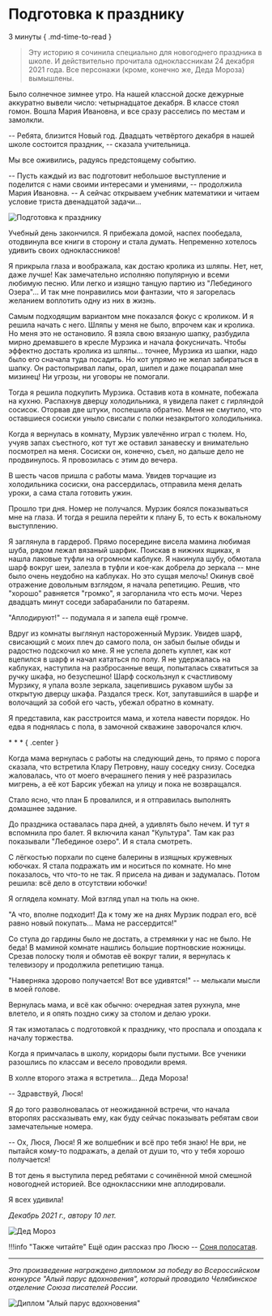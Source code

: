 # Подготовка к празднику

3 минуты
{ .md-time-to-read }

> Эту историю я сочинила специально для новогоднего праздника в школе. И действительно прочитала одноклассникам 24 декабря 2021 года. Все персонажи (кроме, конечно же, Деда Мороза) вымышлены.

Было солнечное зимнее утро. На нашей классной доске дежурные аккуратно вывели число: четырнадцатое декабря. В классе стоял гомон. Вошла Мария Ивановна, и все сразу расселись по местам и замолкли.

-- Ребята, близится Новый год. Двадцать четвёртого декабря в нашей школе состоится праздник, -- сказала учительница.

Мы все оживились, радуясь предстоящему событию.

-- Пусть каждый из вас подготовит небольшое выступление и поделится с нами своими интересами и умениями, -- продолжила Мария Ивановна. -- А сейчас открываем учебник математики и читаем условие триста двенадцатой задачи...

![Подготовка к празднику](../images/festival.jpg)

Учебный день закончился. Я прибежала домой, наспех пообедала, отодвинула все книги в сторону и стала думать. Непременно хотелось удивить своих одноклассников!

Я прикрыла глаза и воображала, как достаю кролика из шляпы. Нет, нет, даже лучше! Как замечательно исполняю популярную и всеми любимую песню. Или легко и изящно танцую партию из "Лебединого Озера"... И так мне понравились мои фантазии, что я загорелась желанием воплотить одну из них в жизнь.

Самым подходящим вариантом мне показался фокус с кроликом. И я решила начать с него. Шляпы у меня не было, впрочем как и кролика. Но меня это не остановило. Я взяла свою вязаную шапку, разбудила мирно дремавшего в кресле Мурзика и начала фокусничать. Чтобы эффектно достать кролика из шляпы... точнее, Мурзика из шапки, надо было его сначала туда посадить. Но кот упрямо не желал забираться в шапку. Он растопыривал лапы, орал, шипел и даже поцарапал мне мизинец! Ни угрозы, ни уговоры не помогали.

Тогда я решила подкупить Мурзика. Оставив кота в комнате, побежала на кухню. Распахнув дверцу холодильника, я увидела пакет с гирляндой сосисок. Оторвав две штуки, поспешила обратно. Меня не смутило, что оставшиеся сосиски уныло свисали с полки незакрытого холодильника.

Когда я вернулась в комнату, Мурзик увлечённо играл с тюлем. Но, учуяв запах съестного, кот тут же оставил занавеску и внимательно посмотрел на меня. Сосиски он, конечно, съел, но дальше дело не продвинулось. Я провозилась с этим до вечера.

В шесть часов пришла с работы мама. Увидев торчащие из холодильника сосиски, она рассердилась, отправила меня делать уроки, а сама стала готовить ужин.

Прошло три дня. Номер не получался. Мурзик боялся показываться мне на глаза. И тогда я решила перейти к плану Б, то есть к вокальному выступлению.

Я заглянула в гардероб. Прямо посередине висела мамина любимая шуба, рядом лежал вязаный шарфик. Поискав в нижних ящиках, я нашла лаковые туфли на огромном каблуке. Я накинула шубу, обмотала шарф вокруг шеи, залезла в туфли и кое-как добрела до зеркала -- мне было очень неудобно на каблуках. Но это сущая мелочь! Окинув своё отражение довольным взглядом, я начала репетицию. Решив, что "хорошо" равняется "громко", я загорланила что есть мочи. Через двадцать минут соседи забарабанили по батареям.

"Аплодируют!" -- подумала я и запела ещё громче.

Вдруг из комнаты выглянул настороженный Мурзик. Увидев шарф, свисающий с моих плеч до самого пола, он забыл былые обиды и радостно подскочил ко мне. Я не успела допеть куплет, как кот вцепился в шарф и начал кататься по полу. Я не удержалась на каблуках, наступила на разбросанные вещи, попыталась схватиться за ручку шкафа, но безуспешно! Шарф соскользнул к счастливому Мурзику, я упала возле зеркала, зацепившись рукавом шубы за открытую дверцу шкафа. Раздался треск. Кот, запутавшийся в шарфе и волочащий за собой его часть, убежал обратно в комнату.

Я представила, как расстроится мама, и хотела навести порядок. Но едва я поднялась с пола, в замочной скважине заворочался ключ.

\* \* \*
{ .center }

Когда мама вернулась с работы на следующий день, то прямо с порога сказала, что встретила Клару Петровну, нашу соседку снизу. Соседка жаловалась, что от моего вчерашнего пения у неё разразилась мигрень, а её кот Барсик убежал на улицу и пока не возвращался.

Стало ясно, что план Б провалился, и я отправилась выполнять домашнее задание.

До праздника оставалась пара дней, а удивлять было нечем. И тут я вспомнила про балет. Я включила канал "Культура". Там как раз показывали "Лебединое озеро". И я стала смотреть.

С лёгкостью порхали по сцене балерины в изящных кружевных юбочках. Я стала подражать им и носиться по комнате. Но мне показалось, что что-то не так. Я присела на диван и задумалась. Потом решила: всё дело в отсутствии юбочки!

Я оглядела комнату. Мой взгляд упал на тюль на окне.

"А что, вполне подходит! Да к тому же на днях Мурзик подрал его, всё равно новый покупать... Мама не рассердится!"

Со стула до гардины было не достать, а стремянки у нас не было. Не беда! В маминой комнате нашлись большие портновские ножницы. Срезав полоску тюля и обмотав её вокруг талии, я вернулась к телевизору и продолжила репетицию танца.

"Наверняка здорово получается! Вот все удивятся!" -- мелькали мысли в моей голове.

Вернулась мама, и всё как обычно: очередная затея рухнула, мне влетело, и я опять поздно сижу за столом и делаю уроки.

Я так измоталась с подготовкой к празднику, что проспала и опоздала к началу торжества.

Когда я примчалась в школу, коридоры были пустыми. Все ученики разошлись по классам и весело проводили время.

В холле второго этажа я встретила... Деда Мороза!

-- Здравствуй, Люся!

Я до того разволновалась от неожиданной встречи, что начала второпях рассказывать ему, как буду сейчас показывать ребятам свои замечательные номера.

-- Ох, Люся, Люся! Я же волшебник и всё про тебя знаю! Не ври, не пытайся кому-то подражать, а делай от души то, что у тебя хорошо получается!

В тот день я выступила перед ребятами с сочинённой мной смешной новогодней историей. Все одноклассники мне аплодировали.

Я всех удивила!

*Декабрь 2021 г., автору 10 лет.*

![Дед Мороз](../images/ded-moroz.jpg)

!!!info "Также читайте"
    Ещё один рассказ про Люсю -- [Соня полосатая](./sonya.md).

***

*Это произведение награждено дипломом за победу во Всероссийском конкурсе "Алый парус вдохновения", который проводило Челябинское отделение Союза писателей России.*

![Диплом "Алый парус вдохновения"](../images/achievements/diplom-red-sail-prose.jpg)
